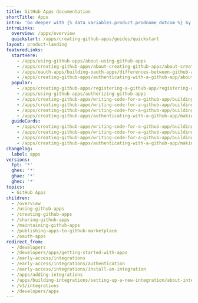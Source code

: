 ```yaml
---
title: GitHub Apps documentation
shortTitle: Apps
intro: 'Go deeper with {% data variables.product.prodname_dotcom %} by integrating with our APIs and webhooks, customizing your {% data variables.product.prodname_dotcom %} workflow, and building and sharing apps with the community.'
introLinks:
  overview: /apps/overview
  quickstart: /apps/creating-github-apps/guides/quickstart
layout: product-landing
featuredLinks:
  startHere:
    - /apps/using-github-apps/about-using-github-apps
    - /apps/creating-github-apps/about-creating-github-apps/about-creating-github-apps
    - /apps/oauth-apps/building-oauth-apps/differences-between-github-apps-and-oauth-apps
    - /apps/creating-github-apps/authenticating-with-a-github-app/about-authentication-with-a-github-app
  popular:
    - /apps/creating-github-apps/registering-a-github-app/registering-a-github-app
    - /apps/using-github-apps/authorizing-github-apps
    - /apps/creating-github-apps/writing-code-for-a-github-app/building-a-github-app-that-responds-to-webhook-events
    - /apps/creating-github-apps/writing-code-for-a-github-app/building-a-login-with-github-button-with-a-github-app
    - /apps/creating-github-apps/writing-code-for-a-github-app/building-a-cli-with-a-github-app
    - /apps/creating-github-apps/authenticating-with-a-github-app/making-authenticated-api-requests-with-a-github-app-in-a-github-actions-workflow
  guideCards:
    - /apps/creating-github-apps/writing-code-for-a-github-app/building-a-github-app-that-responds-to-webhook-events
    - /apps/creating-github-apps/writing-code-for-a-github-app/building-a-login-with-github-button-with-a-github-app
    - /apps/creating-github-apps/writing-code-for-a-github-app/building-a-cli-with-a-github-app
    - /apps/creating-github-apps/authenticating-with-a-github-app/making-authenticated-api-requests-with-a-github-app-in-a-github-actions-workflow
changelog:
  label: apps
versions:
  fpt: '*'
  ghes: '*'
  ghae: '*'
  ghec: '*'
topics:
  - GitHub Apps
children:
  - /overview
  - /using-github-apps
  - /creating-github-apps
  - /sharing-github-apps
  - /maintaining-github-apps
  - /publishing-apps-to-github-marketplace
  - /oauth-apps
redirect_from:
  - /developers
  - /developers/apps/getting-started-with-apps
  - /early-access/integrations
  - /early-access/integrations/authentication
  - /early-access/integrations/install-an-integration
  - /apps/adding-integrations
  - /apps/building-integrations/setting-up-a-new-integration/about-integrations
  - /v3/integrations
  - /developers/apps
---
```


